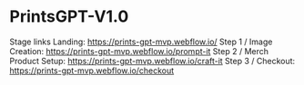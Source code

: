 # PrintsGPT-V1.0

Stage links
Landing: https://prints-gpt-mvp.webflow.io/
Step 1 / Image Creation: https://prints-gpt-mvp.webflow.io/prompt-it
Step 2 / Merch Product Setup: https://prints-gpt-mvp.webflow.io/craft-it
Step 3 / Checkout: https://prints-gpt-mvp.webflow.io/checkout
